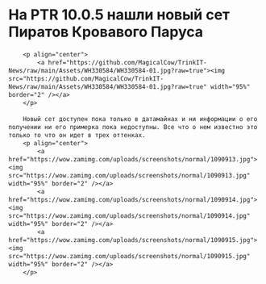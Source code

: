 <!DOCTYPE html>
<html lang="ru">
	<head>
		<meta charset="UTF-8">
		<meta name="viewport" content="initial-scale=1, user-scalable=no">
		<title>На PTR 10.0.5 нашли новый сет Пиратов Кровавого Паруса</title>
		<meta name="description" content="На PTR 10.0.5 нашли новый сет Пиратов Кровавого Паруса">
		<meta property="og:site_name" content="TrinkIT">
		<meta property="og:type" content="website">
		<meta property="og:title" content="TrinkIT News">
		<meta property="og:url" content="https://t.me/trink_it_now">
		<meta property="og:image" content="https://github.com/MagicalCow/TrinkIT-News/raw/main/Assets/WH330584/WH330584-01.jpg">
		<meta property="og:description" content="На PTR 10.0.5 нашли новый сет Пиратов Кровавого Паруса">
		<link rel="canonical" href="https://t.me/trink_it_now">
		<link rel="alternate" hreflang="en" href="https://www.wowhead.com/news/330584">
		<link rel="icon" type="image/png" href="https://github.com/MagicalCow/TrinkIT-News/raw/main/Assets/TrinkIt/favicon.png">
		<link rel="apple-touch-icon-precomposed" href="https://github.com/MagicalCow/TrinkIT-News/raw/main/Assets/TrinkIt/favicon.png">
		<link rel="alternate" type="application/rss+xml" title="TrinkIT News" href="https://github.com/MagicalCow/TrinkIT-News/blob/main/Glossary.md">
		<meta property="article:published_time" content="2022-12-19T14:40:26+06:00">
		<meta property="article:modified_time" content="2022-12-19T15:34:03+06:00">
	</head>
	<body>
		<h1>На PTR 10.0.5 нашли новый сет Пиратов Кровавого Паруса</h1>
		
		<p align="center">
			<a href="https://github.com/MagicalCow/TrinkIT-News/raw/main/Assets/WH330584/WH330584-01.jpg?raw=true"><img src="https://github.com/MagicalCow/TrinkIT-News/raw/main/Assets/WH330584/WH330584-01.jpg?raw=true" width="95%" border="2" /></a>
		</p>
		
		Новый сет доступен пока только в датамайнах и ни информации о его получении ни его примерка пока недоступны. Все что о нем известно это только то что он идет в трех оттенках.
		<p align="center">
			<a href="https://wow.zamimg.com/uploads/screenshots/normal/1090913.jpg"><img src="https://wow.zamimg.com/uploads/screenshots/normal/1090913.jpg" width="95%" border="2" /></a>
			<a href="https://wow.zamimg.com/uploads/screenshots/normal/1090914.jpg"><img src="https://wow.zamimg.com/uploads/screenshots/normal/1090914.jpg" width="95%" border="2" /></a>
			<a href="https://wow.zamimg.com/uploads/screenshots/normal/1090915.jpg"><img src="https://wow.zamimg.com/uploads/screenshots/normal/1090915.jpg" width="95%" border="2" /></a>
		</p>